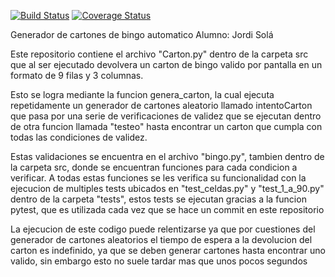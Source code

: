 [![Build Status](https://travis-ci.org/Jordis2311/Bingo.svg?branch=master)](https://travis-ci.org/Jordis2311/Bingo)
[![Coverage Status](https://coveralls.io/repos/github/Jordis2311/Bingo/badge.svg?branch=master)](https://coveralls.io/github/Jordis2311/Bingo?branch=master)

Generador de cartones de bingo automatico
Alumno: Jordi Solá

Este repositorio contiene el archivo "Carton.py" dentro de la carpeta src que al ser ejecutado devolvera un carton de bingo valido por pantalla en un formato de 9 filas y 3 columnas.

Esto se logra mediante la funcion genera_carton, la cual ejecuta repetidamente un generador de cartones aleatorio llamado intentoCarton que pasa por una serie de verificaciones de validez que se ejecutan dentro de otra funcion llamada "testeo" hasta encontrar un carton que cumpla con todas las condiciones de validez.

Estas validaciones se encuentra en el archivo "bingo.py", tambien dentro de la carpeta src, donde se encuentran funciones para cada condicion a verificar. A todas estas funciones se les verifica su funcionalidad con la ejecucion de multiples tests ubicados en "test_celdas.py" y "test_1_a_90.py" dentro de la carpeta "tests", estos tests se ejecutan gracias a la funcion pytest, que es utilizada cada vez que se hace un commit en este repositorio

La ejecucion de este codigo puede relentizarse ya que por cuestiones del generador de cartones aleatorios el tiempo de espera a la devolucion del carton es indefinido, ya que se deben generar cartones hasta encontrar uno valido, sin embargo esto no suele tardar mas que unos pocos segundos
